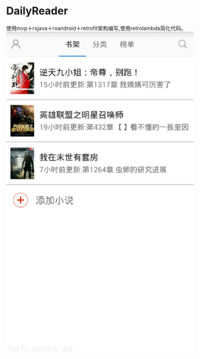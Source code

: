 # DailyReader
使用mvp＋rxjava＋rxandroid＋retrofit架构编写,使用retrolambda简化代码。
 ![image](https://github.com/1014277960/DailyReader/raw/master/image/1.png)
